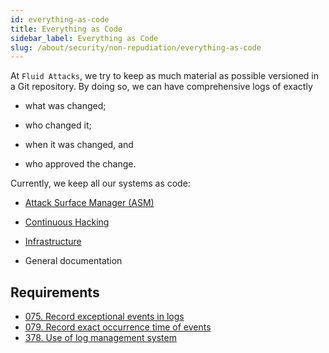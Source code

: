 ```yaml
---
id: everything-as-code
title: Everything as Code
sidebar_label: Everything as Code
slug: /about/security/non-repudiation/everything-as-code
---
```


At `Fluid Attacks`,
we try to keep as much material as possible
versioned in a Git repository.
By doing so,
we can have comprehensive logs of exactly

- what was changed;

- who changed it;

- when it was changed, and

- who approved the change.

Currently,
we keep all our systems as code:

- [Attack Surface Manager (ASM)](https://gitlab.com/fluidattacks/product/-/commits/master)

- [Continuous Hacking](https://fluidattacks.com/services/continuous-hacking/)

- [Infrastructure](https://docs.fluidattacks.com/about/security/integrity/developing-integrity#infrastructure-as-code-iac)

- General documentation

## Requirements

- [075. Record exceptional events in logs](/criteria/requirements/075)
- [079. Record exact occurrence time of events](/criteria/requirements/079)
- [378. Use of log management system](/criteria/requirements/378)
